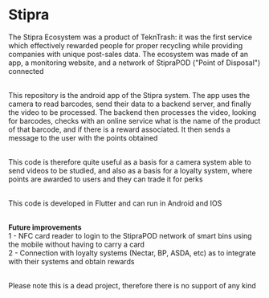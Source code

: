 # Stipra
<div align="left">
The Stipra Ecosystem was a product of TeknTrash: it was the first service which effectively rewarded people for proper recycling while providing companies with unique post-sales data. The ecosystem was made of an app, a monitoring website, and a network of StipraPOD ("Point of Disposal") connected<br><br>

This repository is the android app of the Stipra system. The app uses the camera to read barcodes, send their data to a backend server, and finally the video to be processed. The backend then processes the video, looking for barcodes, checks with an online service what is the name of the product of that barcode, and if there is a reward associated. It then sends a message to the user with the points obtained<br><br>

This code is therefore quite useful as a basis for a camera system able to send videos to be studied, and also as a basis for a loyalty system, where points are awarded to users and they can trade it for perks<br><br>

This code is developed in Flutter and can run in Android and IOS<br><br>

<b>Future improvements</b><br>
1 - NFC card reader to login to the StipraPOD network of smart bins using the mobile without having to carry a card<br>
2 - Connection with loyalty systems (Nectar, BP, ASDA, etc) as to integrate with their systems and obtain rewards<br><br>
  
Please note this is a dead project, therefore there is no support of any kind
<div>
